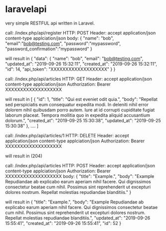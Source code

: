 # laravelapi
very simple RESTFUL api written in Laravel.

call: /index.php/api/register
HTTP: POST
Header:
accept application/json
content-type applciation/json
body:
{
	"name": "bob",
	"email":"bob@testing.com",
	"password":"mypassword",
	"password_confirmation":"mypassword"
}

will result in
{
    "data": {
        "name": "bob",
        "email": "bob@testing.com",
        "updated_at": "2019-09-26 15:32:11",
        "created_at": "2019-09-26 15:32:11",
        "id": 14,
        "api_token": "XXXXXXXXXXXXXXXXXXX"
    }
}

call: /index.php/api/articles
HTTP: GET
Header:
accept application/json
content-type applciation/json
Authorization: Bearer XXXXXXXXXXXXXXXXXXX

will result in
[
    {
        "id": 1,
        "title": "Qui est eveniet odit quia.",
        "body": "Repellat sed perspiciatis eum consequatur expedita modi. In deleniti nihil error dolorem nihil quibusdam porro autem. Iure at id corrupti cupiditate fugiat laborum placeat. Tempora mollitia quo in expedita aliquid accusantium dolorum.",
        "created_at": "2019-09-25 15:30:38",
        "updated_at": "2019-09-25 15:30:38"
    },
    ....
]

call: /index.php/api/articles/1
HTTP: DELETE
Header:
accept application/json
content-type applciation/json
Authorization: Bearer XXXXXXXXXXXXXXXXXXX

will result in (204)

call: /index.php/api/articles
HTTP: POST
Header:
accept application/json
content-type applciation/json
Authorization: Bearer XXXXXXXXXXXXXXXXXXX
body:
{
    "title": "Example.",
    "body": "Example Repudiandae ab explicabo earum aperiam nihil facere. Qui dignissimos consectetur beatae cum nihil. Possimus sint reprehenderit ut excepturi dolores nostrum. Repellat molestias repudiandae blanditiis."
}

will result in
{
    "title": "Example.",
    "body": "Example Repudiandae ab explicabo earum aperiam nihil facere. Qui dignissimos consectetur beatae cum nihil. Possimus sint reprehenderit ut excepturi dolores nostrum. Repellat molestias repudiandae blanditiis.",
    "updated_at": "2019-09-26 15:55:41",
    "created_at": "2019-09-26 15:55:41",
    "id": 52
}


